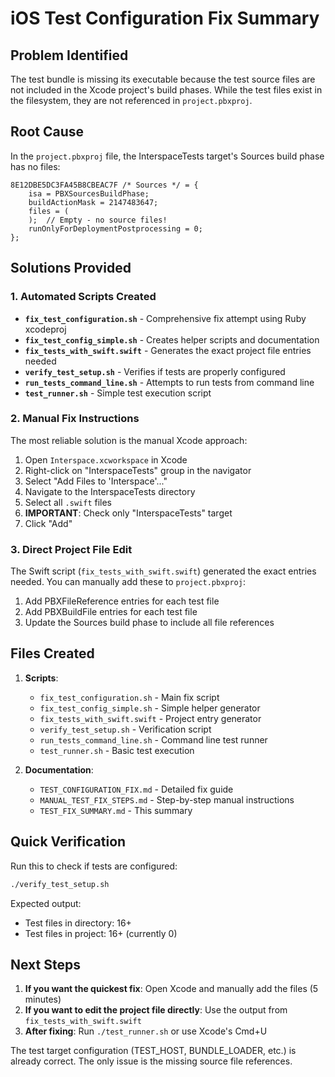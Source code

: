 # iOS Test Configuration Fix Summary

## Problem Identified

The test bundle is missing its executable because the test source files are not included in the Xcode project's build phases. While the test files exist in the filesystem, they are not referenced in `project.pbxproj`.

## Root Cause

In the `project.pbxproj` file, the InterspaceTests target's Sources build phase has no files:

```
8E12DBE5DC3FA45B8CBEAC7F /* Sources */ = {
    isa = PBXSourcesBuildPhase;
    buildActionMask = 2147483647;
    files = (
    );  // Empty - no source files!
    runOnlyForDeploymentPostprocessing = 0;
};
```

## Solutions Provided

### 1. Automated Scripts Created

- **`fix_test_configuration.sh`** - Comprehensive fix attempt using Ruby xcodeproj
- **`fix_test_config_simple.sh`** - Creates helper scripts and documentation
- **`fix_tests_with_swift.swift`** - Generates the exact project file entries needed
- **`verify_test_setup.sh`** - Verifies if tests are properly configured
- **`run_tests_command_line.sh`** - Attempts to run tests from command line
- **`test_runner.sh`** - Simple test execution script

### 2. Manual Fix Instructions

The most reliable solution is the manual Xcode approach:

1. Open `Interspace.xcworkspace` in Xcode
2. Right-click on "InterspaceTests" group in the navigator
3. Select "Add Files to 'Interspace'..."
4. Navigate to the InterspaceTests directory
5. Select all `.swift` files
6. **IMPORTANT**: Check only "InterspaceTests" target
7. Click "Add"

### 3. Direct Project File Edit

The Swift script (`fix_tests_with_swift.swift`) generated the exact entries needed. You can manually add these to `project.pbxproj`:

1. Add PBXFileReference entries for each test file
2. Add PBXBuildFile entries for each test file
3. Update the Sources build phase to include all file references

## Files Created

1. **Scripts**:
   - `fix_test_configuration.sh` - Main fix script
   - `fix_test_config_simple.sh` - Simple helper generator
   - `fix_tests_with_swift.swift` - Project entry generator
   - `verify_test_setup.sh` - Verification script
   - `run_tests_command_line.sh` - Command line test runner
   - `test_runner.sh` - Basic test execution

2. **Documentation**:
   - `TEST_CONFIGURATION_FIX.md` - Detailed fix guide
   - `MANUAL_TEST_FIX_STEPS.md` - Step-by-step manual instructions
   - `TEST_FIX_SUMMARY.md` - This summary

## Quick Verification

Run this to check if tests are configured:
```bash
./verify_test_setup.sh
```

Expected output:
- Test files in directory: 16+
- Test files in project: 16+ (currently 0)

## Next Steps

1. **If you want the quickest fix**: Open Xcode and manually add the files (5 minutes)
2. **If you want to edit the project file directly**: Use the output from `fix_tests_with_swift.swift`
3. **After fixing**: Run `./test_runner.sh` or use Xcode's Cmd+U

The test target configuration (TEST_HOST, BUNDLE_LOADER, etc.) is already correct. The only issue is the missing source file references.